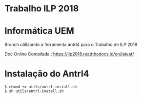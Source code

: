 # Trabalho ILP 2018
Informática UEM 
================
Branch utilizando a ferramenta antrl4 para o Trabalho de ILP 2018 

Doc Online Compilada.: https://ilp2018.readthedocs.io/en/latest/



Instalação do Antrl4 
=======================
```
$ chmod +x utils/antrl-install.sh
$ sh utils/antrl-install.sh
```
